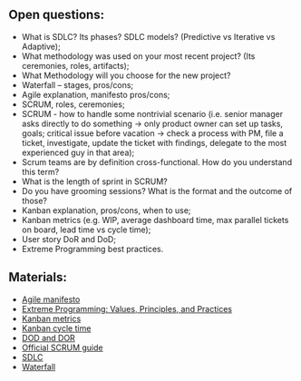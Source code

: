 ## Open questions:
- What is SDLC? Its phases? SDLC models? (Predictive vs Iterative vs Adaptive);
- What methodology was used on your most recent project? (Its ceremonies, roles, artifacts);
- What Methodology will you choose for the new project?
- Waterfall – stages, pros/cons;
- Agile explanation, manifesto pros/cons;
- SCRUM, roles, ceremonies;
- SCRUM - how to handle some nontrivial scenario (i.e. senior manager asks directly to do something -> only product owner can set up tasks, goals; critical issue before vacation -> check a process with PM, file a ticket, investigate, update the ticket with findings, delegate to the most experienced guy in that area);
- Scrum teams are by definition cross-functional. How do you understand this term?
- What is the length of sprint in SCRUM? 
- Do you have grooming sessions? What is the format and the outcome of those?
- Kanban explanation, pros/cons, when to use;
- Kanban metrics (e.g. WIP, average dashboard time, max parallel tickets on board, lead time vs cycle time);
- User story DoR and DoD;
- Extreme Programming best practices.

## Materials:
- [Agile manifesto](https://agilemanifesto.org/)
- [Extreme Programming: Values, Principles, and Practices](https://www.altexsoft.com/blog/business/extreme-programming-values-principles-and-practices/)
- [Kanban metrics](https://getnave.com/blog/kanban-metrics/)
- [Kanban cycle time](https://getnave.com/blog/kanban-cycle-time/)
- [DOD and DOR](https://orgler.medium.com/what-are-dod-and-dor-in-scrum-14894e0b3d0d)
- [Official SCRUM guide](https://scrumguides.org/scrum-guide.html)
- [SDLC](https://www.tutorialspoint.com/sdlc/sdlc_overview.htm)
- [Waterfall](https://www.guru99.com/what-is-sdlc-or-waterfall-model.html)
